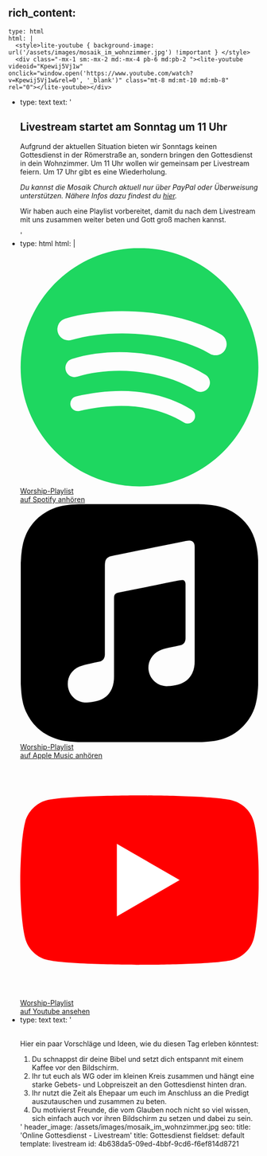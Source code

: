 rich_content:
  -
    type: html
    html: |
      <style>lite-youtube { background-image: url('/assets/images/mosaik_im_wohnzimmer.jpg') !important } </style>
      <div class="-mx-1 sm:-mx-2 md:-mx-4 pb-6 md:pb-2 "><lite-youtube videoid="Kpewij5Vj1w" onclick="window.open('https://www.youtube.com/watch?v=Kpewij5Vj1w&rel=0', '_blank')" class="mt-8 md:mt-10 md:mb-8" rel="0"></lite-youtube></div>
  -
    type: text
    text: '<h2>Livestream startet am Sonntag um 11 Uhr</h2><p>Aufgrund der aktuellen Situation bieten wir Sonntags keinen Gottesdienst in der Römerstraße an, sondern bringen den Gottesdienst in dein Wohnzimmer. Um 11 Uhr wollen wir gemeinsam per Livestream feiern. Um 17 Uhr gibt es eine Wiederholung.</p><p><em>Du kannst die Mosaik Church aktuell nur über PayPal oder Überweisung unterstützen. Nähere Infos dazu findest du&nbsp;<a href="/geben">hier</a>.</em></p><p>Wir haben auch eine Playlist vorbereitet, damit du nach dem Livestream mit uns zusammen weiter beten und Gott groß machen kannst.</p>'
  -
    type: html
    html: |
      <div class="flex flex-wrap"> 
      <a href="https://open.spotify.com/playlist/3LHvxyA3pkLs6bnmKWDbmf?si=t_nv_ZDDRwKg_s4ccYugvQ" target="_blank" class="no-underline text-green-100 mr-4 mt-2 md:mt-0 w-auto p-2 border border-green-500 flex rounded items-center flex-shrink hover:bg-green-900 active:opacity-75 active:bg-green-800"> <svg class="h-8 mr-2" xmlns="http://www.w3.org/2000/svg" viewBox="0 0 168 168"><path fill="#1ED760" d="M83.996.277C37.747.277.253 37.77.253 84.019c0 46.251 37.494 83.741 83.743 83.741 46.254 0 83.744-37.49 83.744-83.741 0-46.246-37.49-83.738-83.745-83.738l.001-.004zm38.404 120.78a5.217 5.217 0 01-7.18 1.73c-19.662-12.01-44.414-14.73-73.564-8.07a5.222 5.222 0 01-6.249-3.93 5.213 5.213 0 013.926-6.25c31.9-7.291 59.263-4.15 81.337 9.34 2.46 1.51 3.24 4.72 1.73 7.18zm10.25-22.805c-1.89 3.075-5.91 4.045-8.98 2.155-22.51-13.839-56.823-17.846-83.448-9.764-3.453 1.043-7.1-.903-8.148-4.35a6.538 6.538 0 014.354-8.143c30.413-9.228 68.222-4.758 94.072 11.127 3.07 1.89 4.04 5.91 2.15 8.976v-.001zm.88-23.744c-26.99-16.031-71.52-17.505-97.289-9.684-4.138 1.255-8.514-1.081-9.768-5.219a7.835 7.835 0 015.221-9.771c29.581-8.98 78.756-7.245 109.83 11.202a7.823 7.823 0 012.74 10.733c-2.2 3.722-7.02 4.949-10.73 2.739z"></path></svg> <div class="leading-tight text-xs"> <div class="font-bold tracking-wide">Worship-Playlist</div> <span>auf Spotify anhören</span> </div> </a> 
      <a href="https://music.apple.com/de/playlist/mosaik-worship-im-wohnzimmer/pl.u-141aI8kZMPbd" target="_blank" class="no-underline text-teal-100 mr-4 mt-2 md:mt-0 w-auto p-2 border border-teal-500 flex rounded items-center flex-shrink hover:bg-teal-900 active:opacity-75 active:bg-teal-800"> <svg xmlns="http://www.w3.org/2000/svg" xmlns:xlink="http://www.w3.org/1999/xlink" x="0px" y="0px"
      	 class="h-8 mr-2" style="padding: 1px"  viewBox="0 0 28.188 28.195" enable-background="new 0 0 28.188 28.195" xml:space="preserve">
      <path class="fill-current text-indigo-100" d="M28.187,7.195c-0.001-0.867-0.076-1.728-0.282-2.574c-0.372-1.536-1.247-2.713-2.561-3.573
      	C24.67,0.607,23.93,0.335,23.14,0.193c-0.608-0.109-1.221-0.159-1.838-0.177c-0.048-0.002-0.098-0.009-0.146-0.014H7.032
      	c-0.178,0.01-0.356,0.02-0.534,0.03c-0.878,0.05-1.75,0.146-2.575,0.472C2.351,1.126,1.219,2.21,0.555,3.768
      	C0.33,4.296,0.212,4.856,0.129,5.423C0.062,5.883,0.024,6.345,0.011,6.81C0.01,6.846,0.002,6.882-0.001,6.918v14.359
      	c0.01,0.166,0.019,0.332,0.03,0.498c0.059,0.957,0.181,1.908,0.584,2.787c0.764,1.668,2.041,2.764,3.799,3.291
      	c0.495,0.149,1.005,0.22,1.519,0.268c0.651,0.062,1.304,0.072,1.957,0.072c4.319,0,8.638,0,12.957-0.002
      	c0.617,0,1.231-0.039,1.844-0.116c0.967-0.124,1.876-0.412,2.697-0.952c0.988-0.65,1.729-1.512,2.208-2.594
      	c0.219-0.495,0.344-1.021,0.434-1.555c0.134-0.793,0.163-1.595,0.162-2.397C28.188,16.116,28.191,11.656,28.187,7.195
      	 M20.642,11.882c0,2.237,0.001,4.474-0.001,6.71c0,0.49-0.067,0.971-0.285,1.417c-0.339,0.694-0.894,1.13-1.63,1.339
      	c-0.41,0.117-0.829,0.184-1.256,0.203c-1.118,0.053-2.084-0.705-2.284-1.804c-0.166-0.907,0.268-1.907,1.221-2.374
      	c0.38-0.188,0.786-0.293,1.196-0.381c0.444-0.096,0.89-0.18,1.332-0.282c0.322-0.074,0.537-0.271,0.6-0.606
      	c0.015-0.074,0.021-0.151,0.021-0.227c0.001-2.132,0.001-4.263-0.001-6.394c0-0.073-0.012-0.147-0.03-0.217
      	c-0.046-0.177-0.175-0.285-0.357-0.275c-0.188,0.011-0.373,0.041-0.558,0.078c-0.893,0.176-1.785,0.357-2.677,0.537
      	c-0.911,0.183-1.822,0.368-2.734,0.552c-0.538,0.109-1.076,0.217-1.614,0.326c-0.019,0.004-0.038,0.01-0.056,0.015
      	c-0.325,0.09-0.443,0.239-0.458,0.575c-0.002,0.051-0.001,0.102-0.001,0.154c-0.001,3.056,0,6.113-0.002,9.168
      	c0,0.494-0.055,0.982-0.253,1.441c-0.327,0.754-0.905,1.223-1.685,1.45c-0.412,0.119-0.835,0.187-1.263,0.202
      	c-1.126,0.042-2.061-0.706-2.254-1.814c-0.167-0.955,0.27-1.98,1.354-2.439c0.419-0.176,0.859-0.273,1.301-0.365
      	c0.337-0.071,0.675-0.135,1.011-0.207c0.449-0.098,0.684-0.38,0.703-0.839c0.002-0.06,0.001-0.117,0.001-0.177
      	c0-3.477,0-6.955,0.002-10.432c0-0.145,0.015-0.294,0.049-0.435c0.082-0.335,0.321-0.526,0.641-0.609
      	c0.3-0.078,0.605-0.132,0.909-0.194c0.861-0.174,1.722-0.347,2.583-0.52c0.89-0.18,1.779-0.359,2.669-0.539
      	c0.786-0.159,1.572-0.32,2.36-0.475c0.258-0.051,0.52-0.103,0.78-0.124c0.364-0.029,0.614,0.2,0.651,0.566
      	c0.009,0.087,0.014,0.175,0.014,0.263C20.643,7.394,20.643,9.638,20.642,11.882L20.642,11.882z"/>
      </svg> <div class="leading-tight text-xs"> <div class="font-bold tracking-wide">Worship-Playlist</div> <span>auf Apple Music anhören</span> </div> </a> 
      <a href="https://www.youtube.com/playlist?list=PL6ehGCH3v-o5ptgt5lQbQkliQxEaeT73g" target="_blank" class="no-underline text-red-100 mt-2 md:mt-0 w-auto p-2 border border-red-600 flex rounded items-center flex-shrink hover:bg-red-900 active:opacity-75 active:bg-red-800"> <svg class="h-8 mr-2"  viewBox="0 0 120 120" xmlns="http://www.w3.org/2000/svg">
        <defs>
          <style>.st2{fill:#282828}</style>
        </defs>
        <path d="M 117.528 31.3 C 116.144 26.1 112.092 22 106.952 20.6 C 97.561 18 60 18 60 18 C 60 18 22.438 18 13.048 20.5 C 8.007 21.9 3.855 26.1 2.471 31.3 C 0 40.8 0 60.5 0 60.5 C 0 60.5 0 80.3 2.471 89.7 C 3.855 94.9 7.908 99 13.048 100.4 C 22.537 103 60 103 60 103 C 60 103 97.561 103 106.952 100.5 C 112.092 99.1 116.144 95 117.528 89.8 C 120 80.3 120 60.6 120 60.6 C 120 60.6 120.098 40.8 117.528 31.3 Z" fill="red"/>
        <path fill="#fff" d="M 48.6 78.7 L 80.2 60.5 L 48.6 42.3 Z"/>
      </svg> <div class="leading-tight text-xs"> <div class="font-bold tracking-wide">Worship-Playlist</div> <span>auf Youtube ansehen</span> </div> </a> 
      </div>
  -
    type: text
    text: '<p><br>Hier ein paar Vorschläge und Ideen, wie du diesen Tag erleben könntest:<br></p><ol><li>Du schnappst dir deine Bibel und setzt dich entspannt mit einem Kaffee vor den Bildschirm.</li><li>Ihr tut euch als WG oder im kleinen Kreis zusammen und hängt eine starke Gebets- und Lobpreiszeit an den Gottesdienst hinten dran.</li><li>Ihr nutzt die Zeit als Ehepaar um euch im Anschluss an die Predigt auszutauschen und zusammen zu beten.</li><li>Du motivierst Freunde, die vom Glauben noch nicht so viel wissen, sich einfach auch vor ihren Bildschirm zu setzen und dabei zu sein.</li></ol>'
header_image: /assets/images/mosaik_im_wohnzimmer.jpg
seo:
  title: 'Online Gottesdienst - Livestream'
title: Gottesdienst
fieldset: default
template: livestream
id: 4b638da5-09ed-4bbf-9cd6-f6ef814d8721
